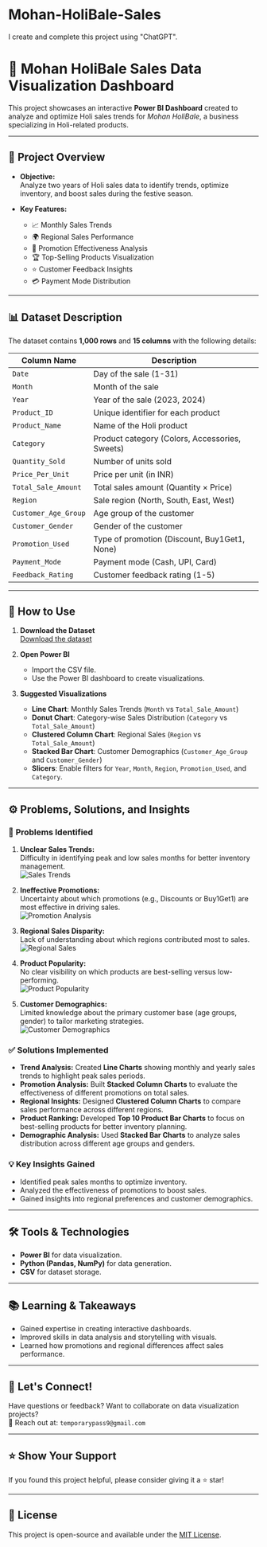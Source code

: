 # Mohan-HoliBale-Sales
I create and  complete this project using "ChatGPT".
# 🎉 Mohan HoliBale Sales Data Visualization Dashboard

This project showcases an interactive **Power BI Dashboard** created to analyze and optimize Holi sales trends for *Mohan HoliBale*, a business specializing in Holi-related products.

---

## 📄 Project Overview

- **Objective:**  
  Analyze two years of Holi sales data to identify trends, optimize inventory, and boost sales during the festive season.

- **Key Features:**  
  - 📈 Monthly Sales Trends  
  - 🌍 Regional Sales Performance  
  - 🎁 Promotion Effectiveness Analysis  
  - 🏆 Top-Selling Products Visualization  
  - ⭐ Customer Feedback Insights  
  - 💳 Payment Mode Distribution

---

## 📊 Dataset Description

The dataset contains **1,000 rows** and **15 columns** with the following details:

| Column Name           | Description                                |
|-----------------------|--------------------------------------------|
| `Date`                | Day of the sale (1-31)                     |
| `Month`               | Month of the sale                          |
| `Year`                | Year of the sale (2023, 2024)              |
| `Product_ID`          | Unique identifier for each product         |
| `Product_Name`        | Name of the Holi product                   |
| `Category`            | Product category (Colors, Accessories, Sweets) |
| `Quantity_Sold`       | Number of units sold                       |
| `Price_Per_Unit`      | Price per unit (in INR)                    |
| `Total_Sale_Amount`   | Total sales amount (Quantity × Price)      |
| `Region`              | Sale region (North, South, East, West)     |
| `Customer_Age_Group`  | Age group of the customer                  |
| `Customer_Gender`     | Gender of the customer                     |
| `Promotion_Used`      | Type of promotion (Discount, Buy1Get1, None) |
| `Payment_Mode`        | Payment mode (Cash, UPI, Card)             |
| `Feedback_Rating`     | Customer feedback rating (1-5)             |

---

## 🚀 How to Use

1. **Download the Dataset**  
   [Download the dataset](./mohan_holibale_sales.csv)

2. **Open Power BI**  
   - Import the CSV file.  
   - Use the Power BI dashboard to create visualizations.  

3. **Suggested Visualizations**

   - **Line Chart**: Monthly Sales Trends (`Month` vs `Total_Sale_Amount`)  
   - **Donut Chart**: Category-wise Sales Distribution (`Category` vs `Total_Sale_Amount`)  
   - **Clustered Column Chart**: Regional Sales (`Region` vs `Total_Sale_Amount`)  
   - **Stacked Bar Chart**: Customer Demographics (`Customer_Age_Group` and `Customer_Gender`)  
   - **Slicers**: Enable filters for `Year`, `Month`, `Region`, `Promotion_Used`, and `Category`.

---

## ⚙️ Problems, Solutions, and Insights

### 🛑 **Problems Identified**

1. **Unclear Sales Trends:**  
   Difficulty in identifying peak and low sales months for better inventory management.  
   ![Sales Trends](https://github.com/Abhishek-Maheshwari-778/Mohan-HoliBale-Sales/blob/main/a.png)

2. **Ineffective Promotions:**  
   Uncertainty about which promotions (e.g., Discounts or Buy1Get1) are most effective in driving sales.  
   ![Promotion Analysis](https://github.com/Abhishek-Maheshwari-778/Mohan-HoliBale-Sales/blob/main/a2.png)

3. **Regional Sales Disparity:**  
   Lack of understanding about which regions contributed most to sales.  
   ![Regional Sales](https://github.com/Abhishek-Maheshwari-778/Mohan-HoliBale-Sales/blob/main/a4.png)

4. **Product Popularity:**  
   No clear visibility on which products are best-selling versus low-performing.  
   ![Product Popularity](https://github.com/Abhishek-Maheshwari-778/Mohan-HoliBale-Sales/blob/main/a5.png)

5. **Customer Demographics:**  
   Limited knowledge about the primary customer base (age groups, gender) to tailor marketing strategies.  
   ![Customer Demographics](https://github.com/Abhishek-Maheshwari-778/Mohan-HoliBale-Sales/blob/main/a6.png)

### ✅ **Solutions Implemented**

- **Trend Analysis:** Created **Line Charts** showing monthly and yearly sales trends to highlight peak sales periods.
- **Promotion Analysis:** Built **Stacked Column Charts** to evaluate the effectiveness of different promotions on total sales.
- **Regional Insights:** Designed **Clustered Column Charts** to compare sales performance across different regions.
- **Product Ranking:** Developed **Top 10 Product Bar Charts** to focus on best-selling products for better inventory planning.
- **Demographic Analysis:** Used **Stacked Bar Charts** to analyze sales distribution across different age groups and genders.

### 💡 **Key Insights Gained**

- Identified peak sales months to optimize inventory.
- Analyzed the effectiveness of promotions to boost sales.
- Gained insights into regional preferences and customer demographics.

---

## 🛠️ Tools & Technologies

- **Power BI** for data visualization.  
- **Python (Pandas, NumPy)** for data generation.  
- **CSV** for dataset storage.

---

## 📚 Learning & Takeaways

- Gained expertise in creating interactive dashboards.  
- Improved skills in data analysis and storytelling with visuals.  
- Learned how promotions and regional differences affect sales performance.

---

## 🤝 Let's Connect!

Have questions or feedback? Want to collaborate on data visualization projects?  
📧 Reach out at: `temporarypass9@gmail.com`

---

## ⭐ Show Your Support

If you found this project helpful, please consider giving it a ⭐ star!

---

## 📄 License

This project is open-source and available under the [MIT License](LICENSE).
